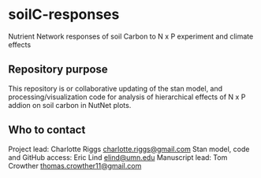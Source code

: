 # soilC-responses
Nutrient Network responses of soil Carbon to N x P experiment and climate effects

## Repository purpose
This repository is or collaborative updating of the stan model, and processing/visualization code for analysis of hierarchical effects of N x P addion on soil carbon in NutNet plots.

## Who to contact
Project lead: Charlotte Riggs charlotte.riggs@gmail.com
Stan model, code and GitHub access: Eric Lind elind@umn.edu
Manuscript lead: Tom Crowther thomas.crowther11@gmail.com
